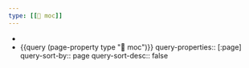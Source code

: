 ```yaml
---
type: [[🌌 moc]]
---
```


-
- {{query (page-property type "🌌 moc")}}
  query-properties:: [:page]
  query-sort-by:: page
  query-sort-desc:: false